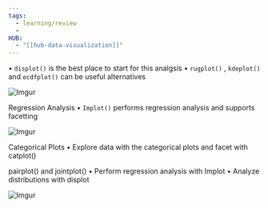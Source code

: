 ```yaml
---
tags:
  - learning/review
  - 
HUB:
  - "[[hub-data-visualization]]"
---
```


• `displot()` is the best place to start for this analgsis
• `rugplot()` , `kdeplot()` and `ecdfplot()` can be useful alternatives

![Imgur](https://i.imgur.com/ujQv0tf.png)


Regression Analysis
• `Implot()` performs regression analysis and supports facetting

![Imgur](https://i.imgur.com/m5Do0ic.png)



Categorical Plots
• Explore data with the categorical plots and facet with catplot()

pairplot() and jointplot()
• Perform regression analysis with Implot
• Analyze distributions with displot

![Imgur](https://i.imgur.com/efZJpTK.png)

